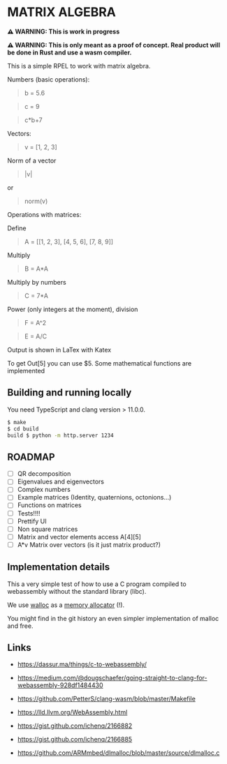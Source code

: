 MATRIX ALGEBRA
==============

**⚠️ WARNING: This is work in progress**

**⚠️ WARNING: This is only meant as a proof of concept. Real product will be done in Rust and use a wasm compiler.**

This is a simple RPEL to work with matrix algebra.

Numbers (basic operations):

> b = 5.6

> c = 9

> c*b+7


Vectors:

> v = [1, 2, 3]

Norm of a vector

> |v|

or

> norm(v)

Operations with matrices:

Define

> A = [[1, 2, 3], [4, 5, 6], [7, 8, 9]]

Multiply
> B = A*A

Multiply by numbers
> C = 7*A

Power (only integers at the moment), division
> F = A^2

> E = A/C

Output is shown in LaTex with Katex

To get Out[5\] you can use $5. Some mathematical functions are implemented


Building and running locally
-----------------------------

You need TypeScript and clang version > 11.0.0.

```bash
$ make
$ cd build
build $ python -m http.server 1234
```


ROADMAP
-------

- [ ] QR decomposition
- [ ] Eigenvalues and eigenvectors
- [ ] Complex numbers
- [ ] Example matrices (Identity, quaternions, octonions...)
- [ ] Functions on matrices
- [ ] Tests!!!!
- [ ] Prettify UI
- [ ] Non square matrices
- [ ] Matrix and vector elements access A[4\][5\]
- [ ] A*v Matrix over vectors (is it just matrix product?)

Implementation details
----------------------

This a very simple test of how to use a C program compiled to webassembly without the standard library (libc).

We use [walloc][1] as a [memory allocator][2] (!).

You might find in the git history an even simpler implementation of malloc and free.


Links
-----

* https://dassur.ma/things/c-to-webassembly/
* https://medium.com/@dougschaefer/going-straight-to-clang-for-webassembly-928df1484430
* https://github.com/PetterS/clang-wasm/blob/master/Makefile
* https://lld.llvm.org/WebAssembly.html

* https://gist.github.com/ichenq/2166882
* https://gist.github.com/ichenq/2166885
* https://github.com/ARMmbed/dlmalloc/blob/master/source/dlmalloc.c

[1]: https://github.com/wingo/walloc
[2]: https://wingolog.org/archives/2020/10/13/malloc-as-a-service